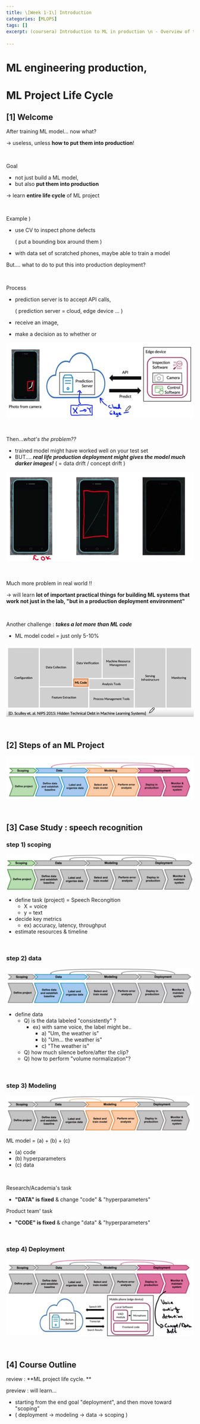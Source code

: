```yaml
---
title: \[Week 1-1\] Introduction
categories: [MLOPS]
tags: []
excerpt: (coursera) Introduction to ML in production \n - Overview of the ML Lifecycle and Deployment

---
```


<script src="https://cdn.mathjax.org/mathjax/latest/MathJax.js?config=TeX-AMS-MML_HTMLorMML" type="text/javascript"></script>

# ML engineering production, 



# ML Project Life Cycle

## [1] Welcome

After training ML model... now what?

$\rightarrow$ useless, unless **how to put them into production**!

<br>

Goal 

- not just build a ML model,
- but also **put them into production**

$\rightarrow$ learn **entire life cycle** of ML project

<br>

Example )

- use CV to inspect phone defects

  ( put a bounding box around them )

- with data set of scratched phones, maybe able to train a model

But.... what to do to put this into production deployment? 

<br>

Process

- prediction server is to accept API calls,

  ( prediction server = cloud, edge device ... )

- receive an image,

- make a decision as to whether or 

![figure2](/assets/img/mlops/img3.png)

<br>

Then...*what's the problem??*

- trained model might have worked well on your test set
- BUT.... ***real life  production deployment might gives the model much darker images!*** ( = data drift / concept drift )

![figure2](/assets/img/mlops/img4.png)

<br>

Much more problem in real world !!

$\rightarrow$ will learn **lot of important practical  things for building ML systems that work not just in the lab, "but in a production deployment environment"**

 <br>

Another challenge : ***takes a lot more than ML code***

- ML model codel = just only 5-10%

![figure2](/assets/img/mlops/img5.png)

<br>

## [2] Steps of an ML Project

![figure2](/assets/img/mlops/img6.png)

<br>

## [3] Case Study : speech recognition

### step 1) scoping

![figure2](/assets/img/mlops/img7.png)

- define task (project) = Speech Recongition
  - X = voice
  - y = text
- decide key metrics
  - ex) accuracy, latency, throughput
- estimate resources & timeline

<br>

### step 2) data

![figure2](/assets/img/mlops/img8.png)

- define data
  - Q) is the data labeled "consistently" ?
    - ex) with same voice, the label might be..
      - a) "Um, the weather is"
      - b) "Um... the weather is"
      - c) "The weather is"
  - Q) how much silence before/after the clip?
  - Q) how to perform "volume normalization"?

<br>

### step 3) Modeling

![figure2](/assets/img/mlops/img9.png)

ML model = (a) + (b) + (c)

- (a) code
- (b) hyperparameters
- (c) data

<br>

Research/Academia's task

- **"DATA" is fixed** & change "code" & "hyperparameters"

Product team' task

- **"CODE" is fixed** & change "data" & "hyperparameters"

<br>

### step 4) Deployment

![figure2](/assets/img/mlops/img10.png)

<br>

## [4] Course Outline

review : **ML project life cycle. **

preview : will learn...

- starting from the end goal "deployment", and then move toward "scoping" 
- ( deployment $\rightarrow$ modeling $\rightarrow$ data $\rightarrow$ scoping )